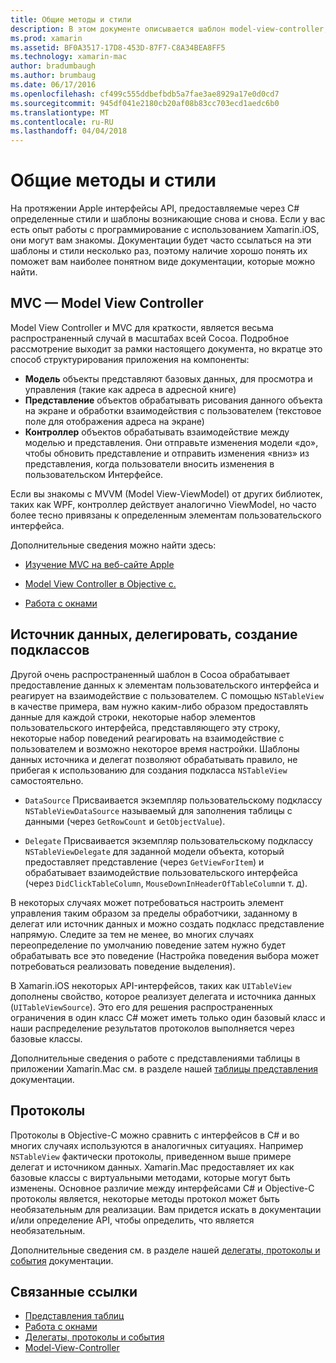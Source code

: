```yaml
---
title: Общие методы и стили
description: В этом документе описывается шаблон model-view-controller, закономерности в данных источника и делегата и протоколы.
ms.prod: xamarin
ms.assetid: BF0A3517-17D8-453D-87F7-C8A34BEA8FF5
ms.technology: xamarin-mac
author: bradumbaugh
ms.author: brumbaug
ms.date: 06/17/2016
ms.openlocfilehash: cf499c555ddbefbdb5a7fae3ae8929a17e0d0cd7
ms.sourcegitcommit: 945df041e2180cb20af08b83cc703ecd1aedc6b0
ms.translationtype: MT
ms.contentlocale: ru-RU
ms.lasthandoff: 04/04/2018
---
```

# <a name="common-patterns-and-idioms"></a>Общие методы и стили

На протяжении Apple интерфейсы API, предоставляемые через C# определенные стили и шаблоны возникающие снова и снова. Если у вас есть опыт работы с программирование с использованием Xamarin.iOS, они могут вам знакомы. Документации будет часто ссылаться на эти шаблоны и стили несколько раз, поэтому наличие хорошо понять их поможет вам наиболее понятном виде документации, которые можно найти.

## <a name="mvc---model-view-controller"></a>MVC — Model View Controller

Model View Controller и MVC для краткости, является весьма распространенный случай в масштабах всей Cocoa. Подробное рассмотрение выходит за рамки настоящего документа, но вкратце это способ структурирования приложения на компоненты:

- **Модель** объекты представляют базовых данных, для просмотра и управления (такие как адреса в адресной книге)
- **Представление** объектов обрабатывать рисования данного объекта на экране и обработки взаимодействия с пользователем (текстовое поле для отображения адреса на экране)
- **Контроллер** объектов обрабатывать взаимодействие между моделью и представления. Они отправьте изменения модели «до», чтобы обновить представление и отправить изменения «вниз» из представления, когда пользователи вносить изменения в пользовательском Интерфейсе.

Если вы знакомы с MVVM (Model View-ViewModel) от других библиотек, таких как WPF, контроллер действует аналогично ViewModel, но часто более тесно привязаны к определенным элементам пользовательского интерфейса.

Дополнительные сведения можно найти здесь:

- [Изучение MVC на веб-сайте Apple](https://developer.apple.com/library/ios/documentation/general/conceptual/devpedia-cocoacore/MVC.html)

- [Model View Controller в Objective c.](https://developer.apple.com/library/ios/documentation/general/conceptual/CocoaEncyclopedia/Model-View-Controller/Model-View-Controller.html)
- [Работа с окнами](~/mac/user-interface/window.md)

## <a name="data-source--delegate--subclassing"></a>Источник данных, делегировать, создание подклассов

Другой очень распространенный шаблон в Cocoa обрабатывает предоставление данных к элементам пользовательского интерфейса и реагирует на взаимодействие с пользователем. С помощью `NSTableView` в качестве примера, вам нужно каким-либо образом предоставлять данные для каждой строки, некоторые набор элементов пользовательского интерфейса, представляющего эту строку, некоторые набор поведений реагировать на взаимодействие с пользователем и возможно некоторое время настройки. Шаблоны данных источника и делегат позволяют обрабатывать правило, не прибегая к использованию для создания подкласса `NSTableView` самостоятельно.

- `DataSource` Присваивается экземпляр пользовательскому подклассу `NSTableViewDataSource` называемый для заполнения таблицы с данными (через `GetRowCount` и `GetObjectValue`).

- `Delegate` Присваивается экземпляр пользовательскому подклассу `NSTableViewDelegate` для заданной модели объекта, который предоставляет представление (через `GetViewForItem`) и обрабатывает взаимодействие пользовательского интерфейса (через `DidClickTableColumn`, `MouseDownInHeaderOfTableColumn`и т. д).

В некоторых случаях может потребоваться настроить элемент управления таким образом за пределы обработчики, заданному в делегат или источник данных и можно создать подкласс представление напрямую. Следите за тем не менее, во многих случаях переопределение по умолчанию поведение затем нужно будет обрабатывать все это поведение (Настройка поведения выбора может потребоваться реализовать поведение выделения).

В Xamarin.iOS некоторых API-интерфейсов, таких как `UITableView` дополнены свойство, которое реализует делегата и источника данных (`UITableViewSource`). Это его для решения распространенных ограничения в один класс C# может иметь только один базовый класс и наши распределение результатов протоколов выполняется через базовые классы.

Дополнительные сведения о работе с представлениями таблицы в приложении Xamarin.Mac см. в разделе нашей [таблицы представления](~/mac/user-interface/table-view.md) документации.

## <a name="protocols"></a>Протоколы

Протоколы в Objective-C можно сравнить с интерфейсов в C# и во многих случаях используются в аналогичных ситуациях. Например `NSTableView` фактически протоколы, приведенном выше примере делегат и источником данных. Xamarin.Mac предоставляет их как базовые классы с виртуальными методами, которые могут быть изменены. Основное различие между интерфейсами C# и Objective-C протоколы является, некоторые методы протокол может быть необязательным для реализации. Вам придется искать в документации и/или определение API, чтобы определить, что является необязательным.

Дополнительные сведения см. в разделе нашей [делегаты, протоколы и события](~/ios/app-fundamentals/delegates-protocols-and-events.md) документации.



## <a name="related-links"></a>Связанные ссылки

- [Представления таблиц](~/mac/user-interface/table-view.md)
- [Работа с окнами](~/mac/user-interface/window.md)
- [Делегаты, протоколы и события](~/ios/app-fundamentals/delegates-protocols-and-events.md)
- [Model-View-Controller](https://developer.apple.com/library/ios/documentation/general/conceptual/CocoaEncyclopedia/Model-View-Controller/Model-View-Controller.html)
